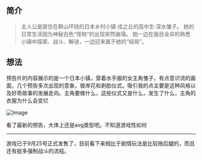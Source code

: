 ## 简介
> 主人公是居住在群山环绕的日本乡村小镇·戎之丘的高中生·深水雏子。 她的日常生活因为神秘白色“怪物”的出现突然崩塌。 她一边在面目全非的熟悉小镇中探索、战斗、解谜，一边迎来属于她的“结局”。
## 想法
预告片的内容展示的是一个日本小镇，穿着水手服的女主角雏子，有点意识流的画面，几个预告多次出现的意象，彼岸花和剥脸仪式。吸引我的点主要是这种风格以及好奇故事的发展走向。主角要做什么，这些仪式又是什么，发生了什么，主角的衣服为什么会变烂

![Image](https://github.com/user-attachments/assets/87e9f4f4-bf4d-4849-8544-e5a955023d26)

看了最新的预告，大体上还是avg类型吧。不知道游戏性如何  
  
---  
  
游戏已于9月25号正式发售了，目前看下来相比于剧情玩法是比较拖后腿的，而且还有挺多强制战斗的流程。
